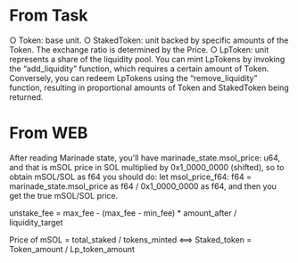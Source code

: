 # From Task

○ Token: base unit.
○ StakedToken: unit backed by specific amounts of the Token. The exchange ratio
is determined by the Price.
○ LpToken: unit represents a share of the liquidity pool. You can mint LpTokens by
invoking the “add_liquidity” function, which requires a certain amount of Token.
Conversely, you can redeem LpTokens using the “remove_liquidity” function,
resulting in proportional amounts of Token and StakedToken being returned.

# From WEB

After reading Marinade state, you'll have marinade_state.msol_price: u64, and that is mSOL price in SOL multiplied by 0x1_0000_0000 (shifted), so to obtain mSOL/SOL as f64 you should do: let msol_price_f64: f64 = marinade_state.msol_price as f64 / 0x1_0000_0000 as f64, and then you get the true mSOL/SOL price.

unstake_fee = max_fee - (max_fee - min_fee) \* amount_after / liquidity_target

Price of mSOL = total_staked / tokens_minted <==> Staked_token = Token_amount / Lp_token_amount
